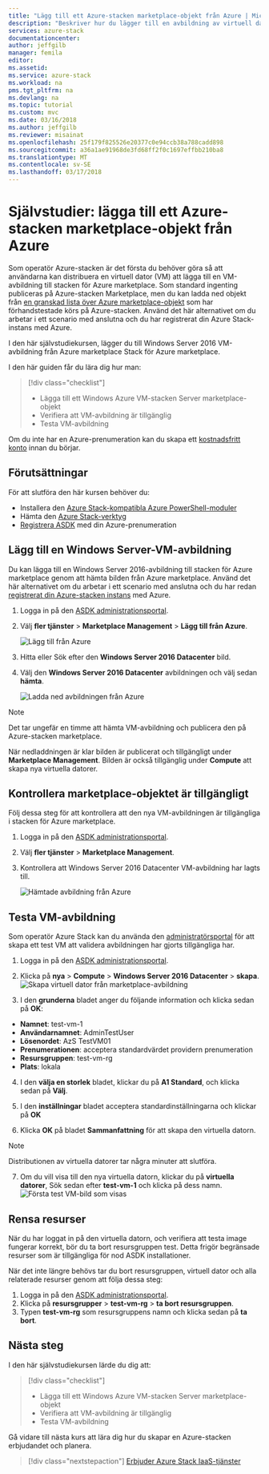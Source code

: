 ```yaml
---
title: "Lägg till ett Azure-stacken marketplace-objekt från Azure | Microsoft Docs"
description: "Beskriver hur du lägger till en avbildning av virtuell dator för Azure-baserade Windows Server på Azure Marketplace för stacken."
services: azure-stack
documentationcenter: 
author: jeffgilb
manager: femila
editor: 
ms.assetid: 
ms.service: azure-stack
ms.workload: na
pms.tgt_pltfrm: na
ms.devlang: na
ms.topic: tutorial
ms.custom: mvc
ms.date: 03/16/2018
ms.author: jeffgilb
ms.reviewer: misainat
ms.openlocfilehash: 25f179f825526e20377c0e94ccb38a788cadd898
ms.sourcegitcommit: a36a1ae91968de3fd68ff2f0c1697effbb210ba8
ms.translationtype: MT
ms.contentlocale: sv-SE
ms.lasthandoff: 03/17/2018
---
```

# <a name="tutorial-add-an-azure-stack-marketplace-item-from-azure"></a>Självstudier: lägga till ett Azure-stacken marketplace-objekt från Azure

Som operatör Azure-stacken är det första du behöver göra så att användarna kan distribuera en virtuell dator (VM) att lägga till en VM-avbildning till stacken för Azure marketplace. Som standard ingenting publiceras på Azure-stacken Marketplace, men du kan ladda ned objekt från [en granskad lista över Azure marketplace-objekt](.\.\azure-stack-marketplace-azure-items.md) som har förhandstestade körs på Azure-stacken. Använd det här alternativet om du arbetar i ett scenario med anslutna och du har registrerat din Azure Stack-instans med Azure.

I den här självstudiekursen, lägger du till Windows Server 2016 VM-avbildning från Azure marketplace Stack för Azure marketplace.

I den här guiden får du lära dig hur man:

> [!div class="checklist"]
> * Lägga till ett Windows Azure VM-stacken Server marketplace-objekt
> * Verifiera att VM-avbildning är tillgänglig 
> * Testa VM-avbildning

Om du inte har en Azure-prenumeration kan du skapa ett [kostnadsfritt konto](https://azure.microsoft.com/free/?WT.mc_id=A261C142F) innan du börjar.

## <a name="prerequisites"></a>Förutsättningar

För att slutföra den här kursen behöver du:

- Installera den [Azure Stack-kompatibla Azure PowerShell-moduler](asdk-post-deploy.md#install-azure-stack-powershell)
- Hämta den [Azure Stack-verktyg](asdk-post-deploy.md#download-the-azure-stack-tools)
- [Registrera ASDK](asdk-register.md) med din Azure-prenumeration

## <a name="add-a-windows-server-vm-image"></a>Lägg till en Windows Server-VM-avbildning
Du kan lägga till en Windows Server 2016-avbildning till stacken för Azure marketplace genom att hämta bilden från Azure marketplace. Använd det här alternativet om du arbetar i ett scenario med anslutna och du har redan [registrerat din Azure-stacken instans](asdk-register.md) med Azure.

1. Logga in på den [ASDK administrationsportal](https://adminportal.local.azurestack.external).

2. Välj **fler tjänster** > **Marketplace Management** > **Lägg till från Azure**. 

   ![Lägg till från Azure](media/asdk-marketplace-item/azs-marketplace.png)

3. Hitta eller Sök efter den **Windows Server 2016 Datacenter** bild.

4. Välj den **Windows Server 2016 Datacenter** avbildningen och välj sedan **hämta**.

   ![Ladda ned avbildningen från Azure](media/asdk-marketplace-item/azure-marketplace-ws2016.png)


> [!NOTE]
> Det tar ungefär en timme att hämta VM-avbildning och publicera den på Azure-stacken marketplace. 

När nedladdningen är klar bilden är publicerat och tillgängligt under **Marketplace Management**. Bilden är också tillgänglig under **Compute** att skapa nya virtuella datorer.

## <a name="verify-the-marketplace-item-is-available"></a>Kontrollera marketplace-objektet är tillgängligt
Följ dessa steg för att kontrollera att den nya VM-avbildningen är tillgängliga i stacken för Azure marketplace.

1. Logga in på den [ASDK administrationsportal](https://adminportal.local.azurestack.external).

2. Välj **fler tjänster** > **Marketplace Management**. 

3. Kontrollera att Windows Server 2016 Datacenter VM-avbildning har lagts till.

   ![Hämtade avbildning från Azure](media/asdk-marketplace-item/azs-marketplace-ws2016.png)

## <a name="test-the-vm-image"></a>Testa VM-avbildning
Som operatör Azure Stack kan du använda den [administratörsportal](https://adminportal.local.azurestack.external) för att skapa ett test VM att validera avbildningen har gjorts tillgängliga har. 

1. Logga in på den [ASDK administrationsportal](https://adminportal.local.azurestack.external).

2. Klicka på **nya** > **Compute** > **Windows Server 2016 Datacenter** > **skapa**.  
 ![Skapa virtuell dator från marketplace-avbildning](media/asdk-marketplace-item/new-compute.png)

3. I den **grunderna** bladet anger du följande information och klicka sedan på **OK**:
  - **Namnet**: test-vm-1
  - **Användarnamnet**: AdminTestUser
  - **Lösenordet**: AzS TestVM01
  - **Prenumerationen**: acceptera standardvärdet providern prenumeration
  - **Resursgruppen**: test-vm-rg
  - **Plats**: lokala

4. I den **välja en storlek** bladet, klickar du på **A1 Standard**, och klicka sedan på **Välj**.  

5. I den **inställningar** bladet acceptera standardinställningarna och klickar på **OK**

6. Klicka **OK** på bladet **Sammanfattning** för att skapa den virtuella datorn.  
> [!NOTE]
> Distributionen av virtuella datorer tar några minuter att slutföra.

7. Om du vill visa till den nya virtuella datorn, klickar du på **virtuella datorer**, Sök sedan efter **test-vm-1** och klicka på dess namn.
    ![Första test VM-bild som visas](media/asdk-marketplace-item/first-test-vm.png)

## <a name="clean-up-resources"></a>Rensa resurser
När du har loggat in på den virtuella datorn, och verifiera att testa image fungerar korrekt, bör du ta bort resursgruppen test. Detta frigör begränsade resurser som är tillgängliga för nod ASDK installationer.

När det inte längre behövs tar du bort resursgruppen, virtuell dator och alla relaterade resurser genom att följa dessa steg:

1. Logga in på den [ASDK administrationsportal](https://adminportal.local.azurestack.external).
2. Klicka på **resursgrupper** > **test-vm-rg** > **ta bort resursgruppen**.
3. Typen **test-vm-rg** som resursgruppens namn och klicka sedan på **ta bort**.

## <a name="next-steps"></a>Nästa steg

I den här självstudiekursen lärde du dig att:

> [!div class="checklist"]
> * Lägga till ett Windows Azure VM-stacken Server marketplace-objekt
> * Verifiera att VM-avbildning är tillgänglig 
> * Testa VM-avbildning

Gå vidare till nästa kurs att lära dig hur du skapar en Azure-stacken erbjudandet och planera.

> [!div class="nextstepaction"]
> [Erbjuder Azure Stack IaaS-tjänster](asdk-offer-services.md)